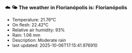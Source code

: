 ### ☁️ 🌤️  The weather in Florianópolis is: Florianópolis

- Temperature: 21.76°C
- On flesh: 22.42°C
- Relative air humidity: 93%
- Rain: 1.06 mm
- Description: Moderate rain
- last updated: 2025-10-06T17:15:41.976910
